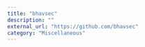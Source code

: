 ```yaml
---
title: "bhavsec"
description: ""
external_url: "https://github.com/bhavsec"
category: "Miscellaneous"
---
```

